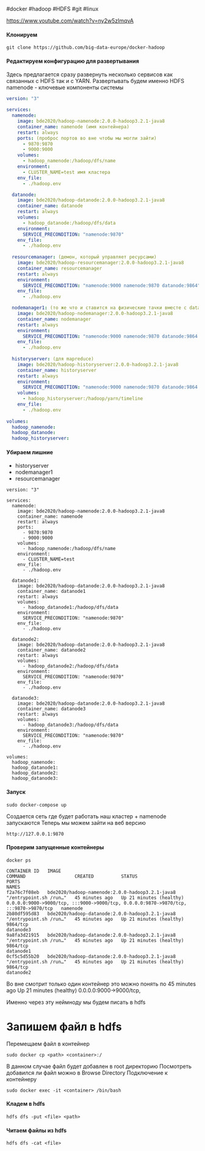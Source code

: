 #docker #hadoop #HDFS #git #linux 

https://www.youtube.com/watch?v=ny2w5zImqvA
#### Клонируем

```
git clone https://github.com/big-data-europe/docker-hadoop
```
####  Редактируем конфигурацию для развертывания

Здесь предлагается сразу развернуть несколько сервисов как связанных с HDFS так и с YARN. Развертывать будем именно HDFS
namenode - ключевые компоненты системы

```yaml
version: "3"

services:
  namenode:
    image: bde2020/hadoop-namenode:2.0.0-hadoop3.2.1-java8
    container_name: namenode (имя контейнера)
    restart: always
    ports: (проброс портов во вне чтобы мы могли зайти)
      - 9870:9870
      - 9000:9000
    volumes:
      - hadoop_namenode:/hadoop/dfs/name
    environment:
      - CLUSTER_NAME=test имя кластера
    env_file:
      - ./hadoop.env

  datanode:
    image: bde2020/hadoop-datanode:2.0.0-hadoop3.2.1-java8
    container_name: datanode
    restart: always
    volumes:
      - hadoop_datanode:/hadoop/dfs/data
    environment:
      SERVICE_PRECONDITION: "namenode:9870"
    env_file:
      - ./hadoop.env
  
  resourcemanager: (демон, который управляет ресурсами)
    image: bde2020/hadoop-resourcemanager:2.0.0-hadoop3.2.1-java8
    container_name: resourcemanager
    restart: always
    environment:
      SERVICE_PRECONDITION: "namenode:9000 namenode:9870 datanode:9864"
    env_file:
      - ./hadoop.env

  nodemanager1: (то же что и ставится на физические тачки вместе с datanode. Нужен только там где есть вычисления над данными)
    image: bde2020/hadoop-nodemanager:2.0.0-hadoop3.2.1-java8
    container_name: nodemanager
    restart: always
    environment:
      SERVICE_PRECONDITION: "namenode:9000 namenode:9870 datanode:9864 resourcemanager:8088"
    env_file:
      - ./hadoop.env
  
  historyserver: (для mapreduce)
    image: bde2020/hadoop-historyserver:2.0.0-hadoop3.2.1-java8
    container_name: historyserver
    restart: always
    environment:
      SERVICE_PRECONDITION: "namenode:9000 namenode:9870 datanode:9864 resourcemanager:8088"
    volumes:
      - hadoop_historyserver:/hadoop/yarn/timeline
    env_file:
      - ./hadoop.env
  
volumes:
  hadoop_namenode:
  hadoop_datanode:
  hadoop_historyserver:
```
####  Убираем лишние
- historyserver
- nodemanager1
- resourcemanager

```
version: "3"

services:
  namenode:
    image: bde2020/hadoop-namenode:2.0.0-hadoop3.2.1-java8
    container_name: namenode
    restart: always
    ports:
      - 9870:9870
      - 9000:9000
    volumes:
      - hadoop_namenode:/hadoop/dfs/name
    environment:
      - CLUSTER_NAME=test
    env_file:
      - ./hadoop.env

  datanode1:
    image: bde2020/hadoop-datanode:2.0.0-hadoop3.2.1-java8
    container_name: datanode1
    restart: always
    volumes:
      - hadoop_datanode1:/hadoop/dfs/data
    environment:
      SERVICE_PRECONDITION: "namenode:9870"
    env_file:
      - ./hadoop.env

  datanode2:
    image: bde2020/hadoop-datanode:2.0.0-hadoop3.2.1-java8
    container_name: datanode2
    restart: always
    volumes:
      - hadoop_datanode2:/hadoop/dfs/data
    environment:
      SERVICE_PRECONDITION: "namenode:9870"
    env_file:
      - ./hadoop.env

  datanode3:
    image: bde2020/hadoop-datanode:2.0.0-hadoop3.2.1-java8
    container_name: datanode3
    restart: always
    volumes:
      - hadoop_datanode3:/hadoop/dfs/data
    environment:
      SERVICE_PRECONDITION: "namenode:9870"
    env_file:
      - ./hadoop.env

volumes:
  hadoop_namenode:
  hadoop_datanode1:
  hadoop_datanode2:
  hadoop_datanode3:
```

#### Запуск

```
sudo docker-compose up
```

Создается сеть где будет работать наш кластер + namenode запускаются
Теперь мы можем зайти на веб версию

```
http://127.0.0.1:9870
```

####  Проверим запущенные контейнеры

```
docker ps
```

```
CONTAINER ID   IMAGE                                             COMMAND                  CREATED          STATUS                    PORTS                                                                                  NAMES
f2a76c7f08eb   bde2020/hadoop-namenode:2.0.0-hadoop3.2.1-java8   "/entrypoint.sh /run…"   45 minutes ago   Up 21 minutes (healthy)   0.0.0.0:9000->9000/tcp, :::9000->9000/tcp, 0.0.0.0:9870->9870/tcp, :::9870->9870/tcp   namenode
2b80df595d83   bde2020/hadoop-datanode:2.0.0-hadoop3.2.1-java8   "/entrypoint.sh /run…"   45 minutes ago   Up 21 minutes (healthy)   9864/tcp                                                                               datanode3
9a8fa3d21915   bde2020/hadoop-datanode:2.0.0-hadoop3.2.1-java8   "/entrypoint.sh /run…"   45 minutes ago   Up 21 minutes (healthy)   9864/tcp                                                                               datanode1
0cf5c5d55b20   bde2020/hadoop-datanode:2.0.0-hadoop3.2.1-java8   "/entrypoint.sh /run…"   45 minutes ago   Up 21 minutes (healthy)   9864/tcp                                                                               datanode2

```

Во вне смотрит только один контейнер это можно понять по 45 minutes ago   Up 21 minutes (healthy)   0.0.0.0:9000->9000/tcp,

Именно через эту неймноду мы будем писать в hdfs

# Запишем файл в hdfs

Перемещаем файл в контейнер

```
sudo docker cp <path> <container>:/
```


В данном случае файл будет добавлен в root директорию
Посмотреть добавился ли файл можно в Browse Directory
Подключение к контейнеру

```
sudo docker exec -it <container> /bin/bash
```

#### Кладем в hdfs

```
hdfs dfs -put <file> <path>
```

####  Читаем файлы из hdfs

```
hdfs dfs -cat <file>
```